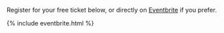 Register for your free ticket below, or directly on [Eventbrite](https://jmanc2019.eventbrite.co.uk) if you prefer.

{% include eventbrite.html %} 

